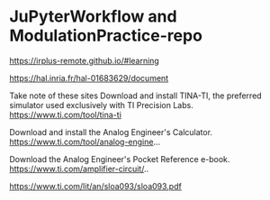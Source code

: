 # JuPyterWorkflow and ModulationPractice-repo

https://irplus-remote.github.io/#learning


https://hal.inria.fr/hal-01683629/document

Take note of these sites 
Download and install TINA-TI, the preferred simulator used exclusively with TI Precision Labs.
https://www.ti.com/tool/tina-ti

Download and install the Analog Engineer's Calculator.
https://www.ti.com/tool/analog-engine...

Download the Analog Engineer's Pocket Reference e-book.
https://www.ti.com/amplifier-circuit/..

https://www.ti.com/lit/an/sloa093/sloa093.pdf
